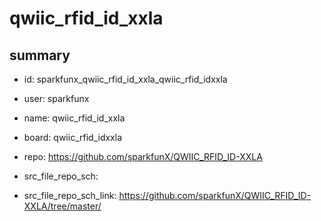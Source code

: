 # qwiic_rfid_id_xxla
 
## summary 
* id: sparkfunx_qwiic_rfid_id_xxla_qwiic_rfid_idxxla
* user: sparkfunx
* name: qwiic_rfid_id_xxla
* board: qwiic_rfid_idxxla
* repo: https://github.com/sparkfunX/QWIIC_RFID_ID-XXLA



* src_file_repo_sch: 
* src_file_repo_sch_link: https://github.com/sparkfunX/QWIIC_RFID_ID-XXLA/tree/master/






